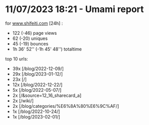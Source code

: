 # 11/07/2023 18:21 - Umami report
for www.shifeiti.com [24h] :

 - 122 (-46) page views
 - 62 (-20) uniques
 - 45 (-19) bounces
 - 1h 36' 52'' (-1h 45' 48'') totaltime


top 10 urls:
 - 39x [/blog/2022-12-09/]
 - 29x [/blog/2023-01-12/]
 - 23x [/]
 - 12x [/blog/2022-12-22/]
 - 5x [/blog/2022-05-07/]
 - 2x [/&source=12_16_sharecard_a]
 - 2x [/wiki/]
 - 2x [/blog/categories/%E6%8A%80%E6%9C%AF/]
 - 1x [/blog/2022-10-24/]
 - 1x [/blog/2023-02-01/]


